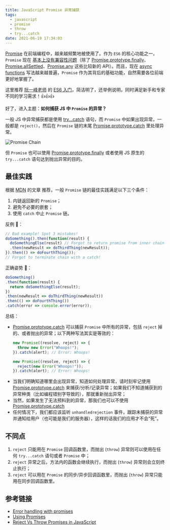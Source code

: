 ```yaml
---
title: JavaScript Promise 异常捕获
tags:
  - javascript
  - promise
  - throw
  - try...catch
date: 2021-06-19 17:34:03
---
```


[Promise](https://developer.mozilla.org/en-US/docs/Web/JavaScript/Reference/Global_Objects/Promise) 在前端编程中，越来越频繁地被使用了。作为 `ES6` 的核心功能之一，`Promise` 现在 [基本上没有兼容性问题](https://developer.mozilla.org/en-US/docs/Web/JavaScript/Reference/Global_Objects/Promise#browser_compatibility)（除了 [Promise.prototype.finally](https://caniuse.com/mdn-javascript_builtins_promise_finally)、[Promise.allSettled](https://caniuse.com/mdn-javascript_builtins_promise_allsettled)、[Promise.any](https://caniuse.com/mdn-javascript_builtins_promise_any) 这些比较新的 API）。而且，现在 [async functions](https://developer.mozilla.org/en-US/docs/Web/JavaScript/Reference/Statements/async_function) 写法越来越普遍，`Promise` 作为其背后的基础功能，自然需要各位前端更好地掌握了。

这里推荐 [阮一峰老师](http://www.ruanyifeng.com/home.html) 的 [ES6 入门](https://es6.ruanyifeng.com/#docs/promise)，简洁明了，还举例说明，同时满足新手和专家不同的学习需求！👍👍👍

好了，进入主题：**如何捕获 JS 中 `Promise` 的异常？**

一般 JS 中异常捕获都是使用 [try...catch](https://developer.mozilla.org/en-US/docs/Web/JavaScript/Reference/Statements/try...catch) 语句，而 `Promise` 中如果出现异常，一般都是 `reject()`，然后在 `Promise` 链的末尾 [Promise.prototype.catch](https://developer.mozilla.org/en-US/docs/Web/JavaScript/Reference/Global_Objects/Promise/catch) 里处理异常。

![Promise Chain](https://developer.mozilla.org/en-US/docs/Web/JavaScript/Reference/Global_Objects/Promise/promises.png)

但 `Promise` 也可以使用 [Promise.prototype.finally](https://developer.mozilla.org/en-US/docs/Web/JavaScript/Reference/Global_Objects/Promise/finally) 或者使用 JS 原生的 `try...catch` 语句达到抛出异常的目的。

## 最佳实践 

根据 [MDN](https://developer.mozilla.org) 的文章 [<fa-link/>](https://developer.mozilla.org/en-US/docs/Web/JavaScript/Guide/Using_promises#common_mistakes) 推荐，一般 `Promise` 链的最佳实践满足以下三个条件：

1. 内链返回新的 `Promise`；
2. 避免不必要的嵌套；
3. 使用 `catch` 中止 `Promise` 链。

反例 🙁：

```js
// Bad example! Spot 3 mistakes!
doSomething().then(function(result) {
  doSomethingElse(result) // Forgot to return promise from inner chain + unnecessary nesting
  .then(newResult => doThirdThing(newResult));
}).then(() => doFourthThing());
// Forgot to terminate chain with a catch!
```

正确姿势 🙂：

```js
doSomething()
.then(function(result) {
  return doSomethingElse(result);
})
.then(newResult => doThirdThing(newResult))
.then(() => doFourthThing())
.catch(error => console.error(error));
```

总结：

- [Promise.prototype.catch](https://developer.mozilla.org/en-US/docs/Web/JavaScript/Reference/Global_Objects/Promise/catch) 可以捕获 `Promise` 中所有的异常，包括 `reject` 掉的、或者抛出的异常；以下两种写法其实是等效的：
  ```js
  new Promise((resolve, reject) => {
    throw new Error("Whoops!");
  }).catch(alert); // Error: Whoops!
  ```
  ```js
  new Promise((resolve, reject) => {
    reject(new Error("Whoops!"));
  }).catch(alert); // Error: Whoops!
  ```
- 当我们明确知道哪里会出现异常，知道如何处理异常，请时刻牢记使用 [Promise.prototype.catch](https://developer.mozilla.org/en-US/docs/Web/JavaScript/Reference/Global_Objects/Promise/catch) 来捕获/分析/记录异常；如果我们不知道捕获到的异常种类（比如编程错别字导致的），那就重新抛出异常；
- 当然，如果发生了无法预料到的异常，那我们也可以不使用 [Promise.prototype.catch](https://developer.mozilla.org/en-US/docs/Web/JavaScript/Reference/Global_Objects/Promise/catch)
- 任何情况下，我们都应该监听 `unhandledrejection` 事件，跟踪未捕获的异常并通知给用户（也可能是我们的服务器），这样的话我们的应用才不会“死”。

## 不同点

1. `reject` 只能用在 `Promise` 回调函数里，而抛出 (`throw`) 异常则可以使用在任何 `try...catch` 语句或者 `Promise` 中；
2. `reject` 异常之后，方法内的函数会继续执行，而抛出 (`throw`) 异常则会立刻终止执行；
3. `reject` 可以用在 `Promise` 的同步/异步回调函数里，而抛出 (`throw`) 异常只能用在同步回调函数里。

## 参考链接

- [Error handling with promises](https://javascript.info/promise-error-handling)
- [Using Promises](https://developer.mozilla.org/en-US/docs/Web/JavaScript/Guide/Using_promises)
- [Reject Vs Throw Promises in JavaScript](https://www.geeksforgeeks.org/reject-vs-throw-promises-in-javascript)
